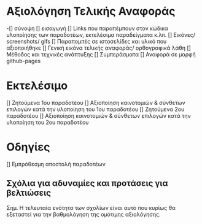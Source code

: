 # Αξιολόγηση Τελικής Αναφοράς
  -[] σύνοψη
  [] εισαγωγή
  [] Links που παραπέμπουν στον κώδικα υλοποίησης των παραδοτέων, εκτελέσιμα παραδείγματα κ.λπ.
  [] Εικόνες/ screenshots/ gifs
  [] Παραπομπές σε ιστοσελίδες και υλικό που αξιοποιήθηκε
  [] Γενική εικόνα τελικής αναφοράς/ ορθογραφικά λάθη
  [] Μέθοδος και τεχνικές ανάπτυξης
  [] Συμπεράσματα
  [] Αναφορά σε μορφή github-pages
# Εκτελέσιμο
  [] Ζητούμενα 1ου παραδοτέου
  [] Αξιοποίηση καινοτομιών & σύνθετων επιλογών κατά την υλοποίηση του 1ου παραδοτέου
  [] Ζητούμενα 2ου παραδοτέου
  [] Αξιοποίηση καινοτομιών & σύνθετων επιλογών κατά την υλοποίηση του 2ου παραδοτέου
# Οδηγίες
  [] Εμπρόθεσμη αποστολή παραδοτέων
## Σχόλια για αδυναμίες και προτάσεις για βελτιώσεις
Σημ. Η τελευταία ενότητα των σχολίων είναι αυτό που κυρίως θα εξεταστεί για την βαθμολόγηση της ομότιμης αξιολόγησης.
